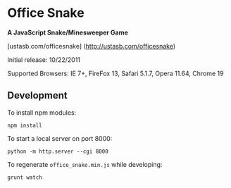# Office Snake

**A JavaScript Snake/Minesweeper Game**

[ustasb.com/officesnake] (http://ustasb.com/officesnake)

Initial release: 10/22/2011

Supported Browsers: IE 7+, FireFox 13, Safari 5.1.7, Opera 11.64, Chrome 19

## Development

To install npm modules:

    npm install

To start a local server on port 8000:

    python -m http.server --cgi 8000

To regenerate `office_snake.min.js` while developing:

    grunt watch
